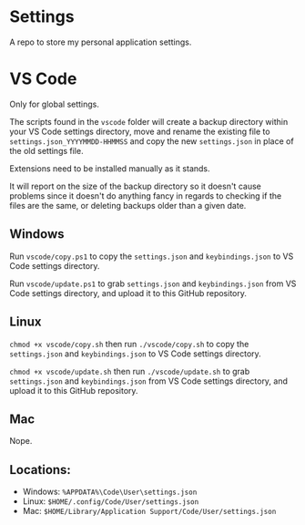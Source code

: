 # Settings

A repo to store my personal application settings.

# VS Code

Only for global settings.

The scripts found in the `vscode` folder will create a backup directory within your VS Code settings directory, move and rename the existing file to `settings.json_YYYYMMDD-HHMMSS` and copy the new `settings.json` in place of the old settings file.

Extensions need to be installed manually as it stands.

It will report on the size of the backup directory so it doesn't cause problems since it doesn't do anything fancy in regards to checking if the files are the same, or deleting backups older than a given date.

## Windows

Run `vscode/copy.ps1` to copy the `settings.json` and `keybindings.json` to VS Code settings directory.

Run `vscode/update.ps1` to grab `settings.json` and `keybindings.json` from VS Code settings directory, and upload it to this GitHub repository.

## Linux

`chmod +x vscode/copy.sh` then run `./vscode/copy.sh` to copy the `settings.json` and `keybindings.json` to VS Code settings directory.

`chmod +x vscode/update.sh` then run `./vscode/update.sh` to grab `settings.json` and `keybindings.json` from VS Code settings directory, and upload it to this GitHub repository.

## Mac

Nope.

## Locations:

- Windows: `%APPDATA%\Code\User\settings.json`
- Linux: `$HOME/.config/Code/User/settings.json`
- Mac: `$HOME/Library/Application Support/Code/User/settings.json`
